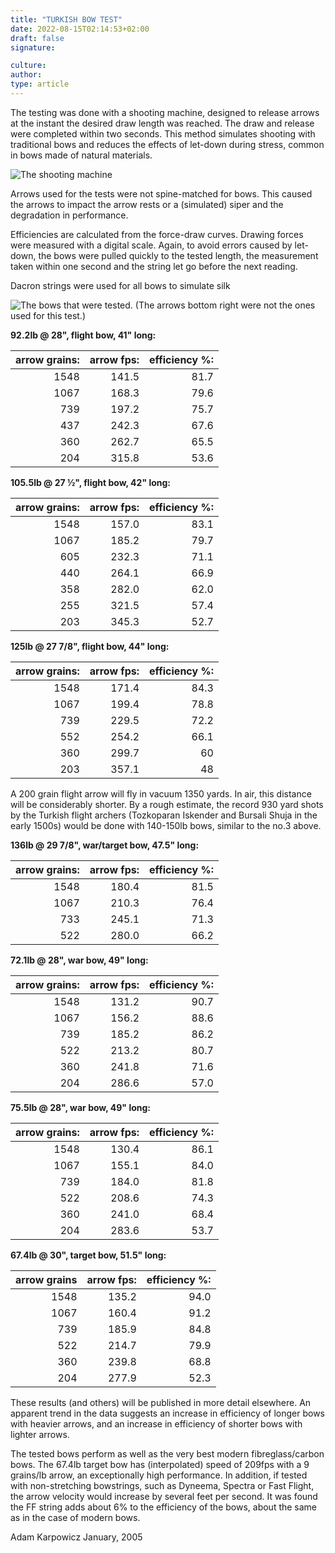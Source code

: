 ```yaml
---
title: "TURKISH BOW TEST"
date: 2022-08-15T02:14:53+02:00
draft: false
signature: 

culture: 
author:
type: article 
---
```


The testing was done with a shooting machine, designed to release arrows at the instant the desired draw length was reached. The draw and release were completed within two seconds. This method simulates shooting with traditional bows and reduces the effects of let-down during stress, common in bows made of natural materials.

![The shooting machine](https://atarn.org/islamic/akarpowicz/shooting%20machine%20001.jpg)

Arrows used for the tests were not spine-matched for bows. This caused the arrows to impact the arrow rests or a (simulated) siper and the degradation in performance.

Efficiencies are calculated from the force-draw curves. Drawing forces were measured with a digital scale. Again, to avoid errors caused by let-down, the bows were pulled quickly to the tested length, the measurement taken within one second and the string let go before the next reading.

Dacron strings were used for all bows to simulate silk

![ The bows that were tested. (The arrows bottom right were not the ones used for this test.)](https://atarn.org/islamic/akarpowicz/bows_tested.jpg)

**92.2lb @ 28", flight bow, 41" long:**

| arrow grains: | arrow fps: | efficiency %: |
| ---: | ---: | ---: |
| 1548  | 141.5 | 81.7  |
| 1067  | 168.3 | 79.6  |
| 739 | 197.2 | 75.7  |
| 437 | 242.3 | 67.6  |
| 360 | 262.7 | 65.5  |
| 204 | 315.8 | 53.6  |

**105.5lb @ 27 ½", flight bow, 42" long:**

| arrow grains: | arrow fps: | efficiency %: | 
| ---: | ---: | ---: |
| 1548  | 157.0 | 83.1  |
| 1067  | 185.2 | 79.7  |
| 605 | 232.3 | 71.1  |
| 440 | 264.1 | 66.9  |
| 358 | 282.0 | 62.0  |
| 255 | 321.5 | 57.4  |
| 203 | 345.3 | 52.7  |

**125lb @ 27 7/8", flight bow, 44" long:**

| arrow grains: | arrow fps: | efficiency %: |
| ---: | ---: | ---: |
| 1548  | 171.4 | 84.3  |
| 1067  | 199.4 | 78.8  |
| 739 | 229.5 | 72.2  |
| 552 | 254.2 | 66.1  |
| 360 | 299.7 | 60  |
| 203 | 357.1 | 48  |

A 200 grain flight arrow will fly in vacuum 1350 yards. In air, this distance will be considerably shorter. By a rough estimate, the record 930 yard shots by the Turkish flight archers (Tozkoparan Iskender and Bursali Shuja in the early 1500s) would be done with 140-150lb bows, similar to the no.3 above.

**136lb @ 29 7/8", war/target bow, 47.5" long:**

| arrow grains: | arrow fps: | efficiency %: | 
| ---: | ---: | ---: |
  1548  | 180.4 | 81.5
  1067  | 210.3 | 76.4
  733 | 245.1 | 71.3
  522 | 280.0 | 66.2

**72.1lb @ 28", war bow, 49" long:**

| arrow grains: | arrow fps: | efficiency %: | 
| ---: | ---: | ---: |
| 1548 | 131.2  | 90.7 |
| 1067 | 156.2  | 88.6 |
| 739 | 185.2 | 86.2 |
| 522 | 213.2 | 80.7 |
| 360 | 241.8 | 71.6 |
| 204 | 286.6 | 57.0 |

**75.5lb @ 28", war bow, 49" long:**

| arrow grains: | arrow fps: | efficiency %: |
|---:| ---: | ---: |
| 1548  | 130.4 | 86.1 |
| 1067  | 155.1 | 84.0 |
| 739   | 184.0 | 81.8 |
| 522   | 208.6 | 74.3 |
| 360   | 241.0 | 68.4 |
| 204   | 283.6 | 53.7 |

**67.4lb @ 30", target bow, 51.5" long:**

| arrow grains | arrow fps: | efficiency %: |
| ---: | ---: | ---: |
| 1548 | 135.2 | 94.0 |
| 1067 | 160.4 | 91.2 |
| 739 | 185.9 | 84.8 |
| 522 | 214.7 | 79.9 |
| 360 | 239.8 | 68.8 |
| 204 | 277.9 | 52.3 |

These results (and others) will be published in more detail elsewhere. An apparent trend in the data suggests an increase in efficiency of longer bows with heavier arrows, and an increase in efficiency of shorter bows with lighter arrows.

The tested bows perform as well as the very best modern fibreglass/carbon bows. The 67.4lb target bow has (interpolated) speed of 209fps with a 9 grains/lb arrow, an exceptionally high performance. In addition, if tested with non-stretching bowstrings, such as Dyneema, Spectra or Fast Flight, the arrow velocity would increase by several feet per second. It was found the FF string adds about 6% to the efficiency of the bows, about the same as in the case of modern bows.

Adam Karpowicz January, 2005
